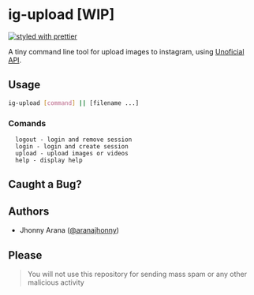 # ig-upload [WIP]

[![styled with prettier](https://img.shields.io/badge/styled_with-prettier-ff69b4.svg)](https://github.com/prettier/prettier)

A tiny command line tool for upload images to instagram, using [Unoficial API](https://github.com/huttarichard/instagram-private-api/).

## Usage

```bash
ig-upload [command] || [filename ...]
```
### Comands
```
  logout - login and remove session
  login - login and create session
  upload - upload images or videos
  help - display help
```
## Caught a Bug?



## Authors

- Jhonny Arana ([@aranajhonny](https://twitter.com/aranajhonny))

## Please

> You will not use this repository for sending mass spam or any other malicious activity
